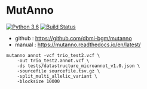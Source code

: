 # MutAnno
[![Python 3.6](https://img.shields.io/badge/python-3.6-blue.svg)](https://www.python.org/downloads/release/python-360/)
[![Build Status](https://travis-ci.org/dbmi-bgm/mutanno.svg?branch=master)](https://travis-ci.org/dbmi-bgm/mutanno)


* github : https://github.com/dbmi-bgm/mutanno
* manual : https://mutanno.readthedocs.io/en/latest/

```
mutanno annot -vcf trio_test2.vcf \
    -out trio_test2.annot.vcf \
    -ds tests/datastructure_microannot_v1.0.json \
    -sourcefile sourcefile.tsv.gz \
    -split_multi_allelic_variant \
    -blocksize 10000
```

